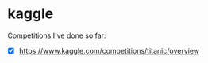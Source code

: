 # kaggle

Competitions I've done so far:
- [x] https://www.kaggle.com/competitions/titanic/overview
